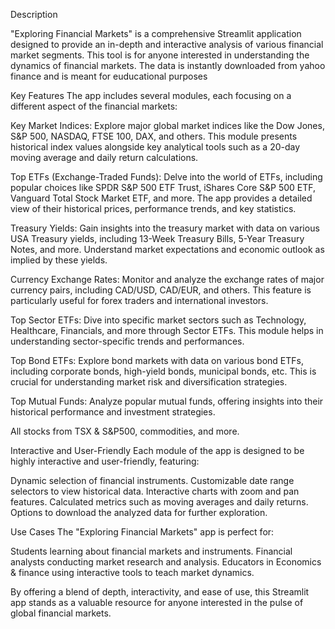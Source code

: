 Description

"Exploring Financial Markets" is a comprehensive Streamlit application designed to provide an in-depth and interactive analysis of various financial market segments. This tool is for anyone interested in understanding the dynamics of financial markets. The data is instantly downloaded from yahoo finance and is meant for euducational purposes

Key Features
The app includes several modules, each focusing on a different aspect of the financial markets:

Key Market Indices: 
Explore major global market indices like the Dow Jones, S&P 500, NASDAQ, FTSE 100, DAX, and others. This module presents historical index values alongside key analytical tools such as a 20-day moving average and daily return calculations.

Top ETFs (Exchange-Traded Funds): 
Delve into the world of ETFs, including popular choices like SPDR S&P 500 ETF Trust, iShares Core S&P 500 ETF, Vanguard Total Stock Market ETF, and more. The app provides a detailed view of their historical prices, performance trends, and key statistics.

Treasury Yields: 
Gain insights into the treasury market with data on various USA Treasury yields, including 13-Week Treasury Bills, 5-Year Treasury Notes, and more. Understand market expectations and economic outlook as implied by these yields.

Currency Exchange Rates: 
Monitor and analyze the exchange rates of major currency pairs, including CAD/USD, CAD/EUR, and others. This feature is particularly useful for forex traders and international investors.

Top Sector ETFs: 
Dive into specific market sectors such as Technology, Healthcare, Financials, and more through Sector ETFs. This module helps in understanding sector-specific trends and performances.

Top Bond ETFs: 
Explore bond markets with data on various bond ETFs, including corporate bonds, high-yield bonds, municipal bonds, etc. This is crucial for understanding market risk and diversification strategies.

Top Mutual Funds: 
Analyze popular mutual funds, offering insights into their historical performance and investment strategies.

All stocks from TSX & S&P500, commodities, and more.

Interactive and User-Friendly
Each module of the app is designed to be highly interactive and user-friendly, featuring:

Dynamic selection of financial instruments.
Customizable date range selectors to view historical data.
Interactive charts with zoom and pan features.
Calculated metrics such as moving averages and daily returns.
Options to download the analyzed data for further exploration.


Use Cases
The "Exploring Financial Markets" app is perfect for:

Students learning about financial markets and instruments.
Financial analysts conducting market research and analysis.
Educators in Economics & finance using interactive tools to teach market dynamics.

By offering a blend of depth, interactivity, and ease of use, this Streamlit app stands as a valuable resource for anyone interested in the pulse of global financial markets.